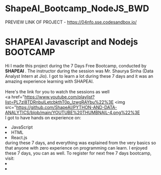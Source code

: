 # ShapeAI_Bootcamp_NodeJS_BWD
PREVIEW LINK OF PROJECT - https://04nfo.sse.codesandbox.io/

# SHAPEAI Javascript and Nodejs BOOTCAMP
Hi I made this project during the 7 Days Free Bootcamp, conducted by <b> SHAPEAI
</b>.
The instructor during the session was Mr. Shaurya Sinha (Data Analyst Intern at Jio). I got to
learn a lot during these 7 days and it was an amazing experience learning with SHAPEAI.
<br><br>Here's the link for you to watch the sessions as well<br>
<a href="https://www.youtube.com/playlist?list=PL7zl8TDRnbulLetcbkthT0p_IzwgRAYbu%22%3E <img src="https://github.com/ShapeAI/PYTHON-AND-DATA-ANALYTICS/blob/main/YOUTUBE%20THUMBNAIL-4.png%22%3E </a>
<br>I got to have hands on experience on:
<li>JavaScript
<li>HTML
<li>React.js
<br>during these 7 days, and everything was explained from the very basics so that
anyone with zero experience on programming can learn.
I enjoyed these 7 days, you can as well. To register for next free 7 days bootcamp, visit:
<a href="https://www.shapeai.tech/%22%3E www.shapeai.tech</a>
or follow SHAPEAI on:
<li><a href=
"https://in.linkedin.com/company/shapeai%22%3ELinkedIn</a>
<li><a href=
"https://www.instagram.com/shape.ai/?hl=en%22%3EInstagram</a>
<li>a
href=
"https://www.youtube.com/channel/UCTUvDLTW9meuDXWcbmISPdA"YouTu
be</a>
<li><a href=
"https://github.com/shapeai%22%3EGitHub</a>
